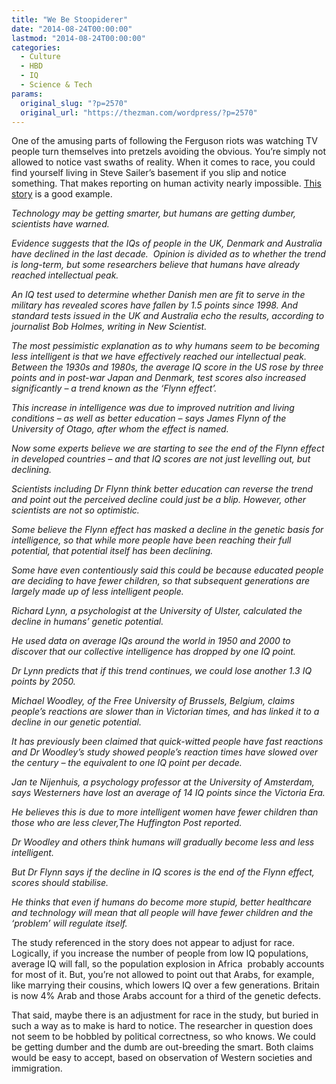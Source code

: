 ```yaml
---
title: "We Be Stoopiderer"
date: "2014-08-24T00:00:00"
lastmod: "2014-08-24T00:00:00"
categories:
  - Culture
  - HBD
  - IQ
  - Science & Tech
params:
  original_slug: "?p=2570"
  original_url: "https://thezman.com/wordpress/?p=2570"
---
```


One of the amusing parts of following the Ferguson riots was watching TV
people turn themselves into pretzels avoiding the obvious. You’re simply
not allowed to notice vast swaths of reality. When it comes to race, you
could find yourself living in Steve Sailer’s basement if you slip and
notice something. That makes reporting on human activity nearly
impossible. <a
href="http://www.dailymail.co.uk/sciencetech/article-2730791/Are-STUPID-Britons-people-IQ-decline.html"
rel="noopener noreferrer" target="_blank">This story</a> is a good
example.

*Technology may be getting smarter, but humans are getting dumber,
scientists have warned.*

*Evidence suggests that the IQs of people in the UK, Denmark and
Australia have declined in the last decade.  Opinion is divided as to
whether the trend is long-term, but some researchers believe that humans
have already reached intellectual peak.*

*An IQ test used to determine whether Danish men are fit to serve in the
military has revealed scores have fallen by 1.5 points since 1998. And
standard tests issued in the UK and Australia echo the results,
according to journalist Bob Holmes, writing in New Scientist.*

*The most pessimistic explanation as to why humans seem to be becoming
less intelligent is that we have effectively reached our intellectual
peak. Between the 1930s and 1980s, the average IQ score in the US rose
by three points and in post-war Japan and Denmark, test scores also
increased significantly – a trend known as the ‘Flynn effect’.*

*This increase in intelligence was due to improved nutrition and living
conditions – as well as better education – says James Flynn of the
University of Otago, after whom the effect is named.*

*Now some experts believe we are starting to see the end of the Flynn
effect in developed countries – and that IQ scores are not just
levelling out, but declining.*

*Scientists including Dr Flynn think better education can reverse the
trend and point out the perceived decline could just be a blip. However,
other scientists are not so optimistic.*

*Some believe the Flynn effect has masked a decline in the genetic basis
for intelligence, so that while more people have been reaching their
full potential, that potential itself has been declining.*

*Some have even contentiously said this could be because educated people
are deciding to have fewer children, so that subsequent generations are
largely made up of less intelligent people.*

*Richard Lynn, a psychologist at the University of Ulster, calculated
the decline in humans’ genetic potential.*

*He used data on average IQs around the world in 1950 and 2000 to
discover that our collective intelligence has dropped by one IQ point.*

*Dr Lynn predicts that if this trend continues, we could lose another
1.3 IQ points by 2050.*

*Michael Woodley, of the Free University of Brussels, Belgium, claims
people’s reactions are slower than in Victorian times, and has linked it
to a decline in our genetic potential.*

*It has previously been claimed that quick-witted people have fast
reactions and Dr Woodley’s study showed people’s reaction times have
slowed over the century – the equivalent to one IQ point per decade.*

*Jan te Nijenhuis, a psychology professor at the University of
Amsterdam, says Westerners have lost an average of 14 IQ points since
the Victoria Era.*

*He believes this is due to more intelligent women have fewer children
than those who are less clever,The Huffington Post reported.*

*Dr Woodley and others think humans will gradually become less and less
intelligent.*

*But Dr Flynn says if the decline in IQ scores is the end of the Flynn
effect, scores should stabilise.*

*He thinks that even if humans do become more stupid, better healthcare
and technology will mean that all people will have fewer children and
the ‘problem’ will regulate itself.*

The study referenced in the story does not appear to adjust for race.
Logically, if you increase the number of people from low IQ populations,
average IQ will fall, so the population explosion in Africa  probably
accounts for most of it. But, you’re not allowed to point out that
Arabs, for example, like marrying their cousins, which lowers IQ over a
few generations. Britain is now 4% Arab and those Arabs account for a
third of the genetic defects.

That said, maybe there is an adjustment for race in the study, but
buried in such a way as to make is hard to notice. The researcher in
question does not seem to be hobbled by political correctness, so who
knows. We could be getting dumber and the dumb are out-breeding the
smart. Both claims would be easy to accept, based on observation of
Western societies and immigration.
